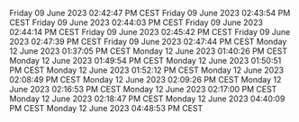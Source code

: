 Friday 09 June 2023 02:42:47 PM CEST
Friday 09 June 2023 02:43:54 PM CEST
Friday 09 June 2023 02:44:03 PM CEST
Friday 09 June 2023 02:44:14 PM CEST
Friday 09 June 2023 02:45:42 PM CEST
Friday 09 June 2023 02:47:39 PM CEST
Friday 09 June 2023 02:47:44 PM CEST
Monday 12 June 2023 01:37:05 PM CEST
Monday 12 June 2023 01:40:26 PM CEST
Monday 12 June 2023 01:49:54 PM CEST
Monday 12 June 2023 01:50:51 PM CEST
Monday 12 June 2023 01:52:12 PM CEST
Monday 12 June 2023 02:08:49 PM CEST
Monday 12 June 2023 02:09:26 PM CEST
Monday 12 June 2023 02:16:53 PM CEST
Monday 12 June 2023 02:17:00 PM CEST
Monday 12 June 2023 02:18:47 PM CEST
Monday 12 June 2023 04:40:09 PM CEST
Monday 12 June 2023 04:48:53 PM CEST
